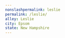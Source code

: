 ```yaml
---
﻿nonslashpermalink: leslie
permalink: /leslie/
alley: Leslie
city: Epsom
state: New Hampshire
---
```

